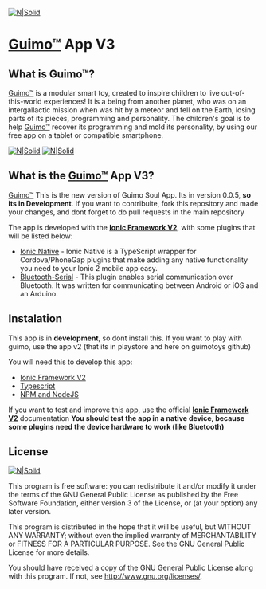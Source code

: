 [![N|Solid](http://i.imgur.com/PXORtkB.jpg)](https://guimo.toys)
# [Guimo&trade;] App V3

## What is Guimo&trade;?
[Guimo&trade;] is a modular smart toy, created to inspire children to live out-of-this-world experiences! It is a being from another planet, who was on an intergallactic mission when was hit by a meteor and fell on the Earth, losing parts of its pieces, programming and personality. The children's goal is to help [Guimo&trade;] recover its programming and mold its personality, by using our free app on a tablet or compatible smartphone.

[![N|Solid](http://i.imgur.com/hCm5tRC.png)](https://guimo.toys) [![N|Solid](http://i.imgur.com/CwIqAOV.jpg)](https://guimo.toys) 



## What is the [Guimo&trade;] App V3?    
[Guimo&trade;] This is the new version of Guimo Soul App. Its in version 0.0.5, **so its in Development**. If you want to contribuite, fork this repository and made your changes, and dont forget to do pull requests in the main repository

The app is developed with the **[Ionic Framework V2]**,  with some plugins that will be listed below:

* [Ionic Native] - Ionic Native is a TypeScript wrapper for Cordova/PhoneGap plugins that make adding any native functionality you need to your Ionic 2 mobile app easy.
* [Bluetooth-Serial] - This plugin enables serial communication over Bluetooth. It was written for communicating between Android or iOS and an Arduino. 


## Instalation

This app is in **development**, so dont install this. If you want to play with guimo, use the app v2 (that its in playstore and here on guimotoys github)

You will need this to develop this app:
* [Ionic Framework V2]
* [Typescript]
* [NPM and NodeJS]

If you want to test and improve this app, use the official **[Ionic Framework V2]** documentation
**You should test the app in a native device, because some plugins need the device hardware to work (like Bluetooth)**
## License
[![N|Solid](http://farm2.static.flickr.com/1073/5122830971_04bdd362c4.jpg)](https://creativecommons.org/licenses/by-nc-sa/4.0/)

This program is free software: you can redistribute it and/or modify
it under the terms of the GNU General Public License as published by
the Free Software Foundation, either version 3 of the License, or
(at your option) any later version.

This program is distributed in the hope that it will be useful, but WITHOUT ANY WARRANTY; without even the implied warranty of MERCHANTABILITY or FITNESS FOR A PARTICULAR PURPOSE. See the GNU General Public License for more details.

You should have received a copy of the GNU General Public License along with this program.  If not, see <http://www.gnu.org/licenses/>.

[Bluetooth-Serial]: <https://github.com/don/BluetoothSerial>
[Guimo&trade;]: <https://guimo.toys>
[Ionic Native]: <https://ionicframework.com/docs/v2/native/>
[Ionic Framework V2]: <http://ionicframework.com/docs/v2/>
[Typescript]: <https://www.typescriptlang.org/>
[NPM and NodeJS]: <https://nodejs.org>
